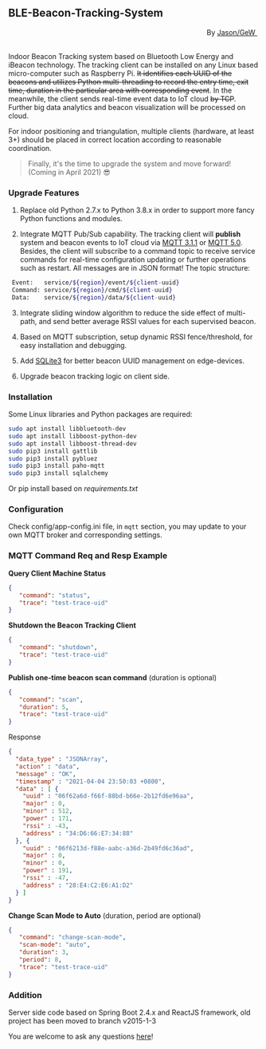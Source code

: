 ## BLE-Beacon-Tracking-System


<div style="text-align:right">
    <span style="float:right">
        By <a href="https://jason-gew.github.io" target="_blank"> Jason/GeW </a>&nbsp;
    </span>
</div>

<br/>
<br/>

Indoor Beacon Tracking system based on Bluetooth Low Energy and iBeacon technology. 
The tracking client can be installed on any Linux based micro-computer such as Raspberry Pi. 
~~It identifies each UUID of the beacons and utilizes Python multi-threading to record the entry time,
exit time, duration in the particular area with corresponding event~~. In the meanwhile, 
the client sends real-time event data to IoT cloud ~~by TCP~~. 
Further big data analytics and beacon visualization will be processed on cloud.

For indoor positioning and triangulation, multiple clients (hardware, at least 3+) 
should be placed in correct location according to reasonable coordination.


> Finally, it's the time to upgrade the system and move forward! (Coming in April 2021) 😎

### Upgrade Features
1. Replace old Python 2.7.x to Python 3.8.x in order to support more fancy Python functions and modules.


2. Integrate MQTT Pub/Sub capability. The tracking client will **publish** system and beacon events to IoT cloud via 
   [MQTT 3.1.1](https://github.com/mqtt/mqtt.org/wiki/Differences-between-3.1.0-and-3.1.1)
   or [MQTT 5.0](https://docs.oasis-open.org/mqtt/mqtt/v5.0/os/mqtt-v5.0-os.html).
Besides, the client will subscribe to a command topic to receive service commands for real-time configuration updating 
   or further operations such as restart. All messages are in JSON format!
The topic structure:
```bash
 Event:   service/${region}/event/${client-uuid}
 Command: service/${region}/cmd/${client-uuid}
 Data:    service/${region}/data/${client-uuid}
```


3. Integrate sliding window algorithm to reduce the side effect of multi-path, 
   and send better average RSSI values for each supervised beacon.
   

4. Based on MQTT subscription, setup dynamic RSSI fence/threshold, for easy installation and debugging.


5. Add [SQLite3](https://docs.python.org/3/library/sqlite3.html) for better beacon UUID management on edge-devices.


6. Upgrade beacon tracking logic on client side.



### Installation
Some Linux libraries and Python packages are required:
```bash
sudo apt install libbluetooth-dev
sudo apt install libboost-python-dev
sudo apt install libboost-thread-dev
sudo pip3 install gattlib
sudo pip3 install pybluez
sudo pip3 install paho-mqtt
sudo pip3 install sqlalchemy
```
Or pip install based on _requirements.txt_

### Configuration
Check config/app-config.ini file, in `mqtt` section, 
you may update to your own MQTT broker and corresponding settings.



### MQTT Command Req and Resp Example
**Query Client Machine Status**
```json
{
   "command": "status",
   "trace": "test-trace-uid"
}
```
**Shutdown the Beacon Tracking Client**
```json
{
   "command": "shutdown",
   "trace": "test-trace-uid"
}
```
**Publish one-time beacon scan command** (duration is optional)
```json
{
   "command": "scan",
   "duration": 5, 
   "trace": "test-trace-uid"
}
```
Response
```json
{
  "data_type" : "JSONArray",
  "action" : "data",
  "message" : "OK",
  "timestamp" : "2021-04-04 23:50:03 +0800",
  "data" : [ {
    "uuid" : "06f62a6d-f66f-88bd-b66e-2b12fd6e96aa",
    "major" : 0,
    "minor" : 512,
    "power" : 171,
    "rssi" : -43,
    "address" : "34:D6:66:E7:34:88"
  }, {
    "uuid" : "06f6213d-f88e-aabc-a36d-2b49fd6c36ad",
    "major" : 0,
    "minor" : 0,
    "power" : 191,
    "rssi" : -47,
    "address" : "28:E4:C2:E6:A1:D2"
  } ]
}
```
**Change Scan Mode to Auto** (duration, period are optional)
```json
{
   "command": "change-scan-mode",
   "scan-mode": "auto",
   "duration": 3, 
   "period": 8,
   "trace": "test-trace-uid"
}
```


### Addition
Server side code based on Spring Boot 2.4.x and ReactJS framework,
old project has been moved to branch v2015-1-3

You are welcome to ask any questions [here](https://github.com/Jason-Gew/BLE-Beacon-Tracking-System/issues)!

